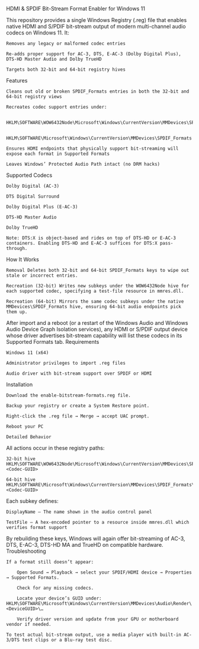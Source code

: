 HDMI & SPDIF Bit-Stream Format Enabler for Windows 11

This repository provides a single Windows Registry (.reg) file that enables native HDMI and S/PDIF bit-stream output of modern multi-channel audio codecs on Windows 11. It:

    Removes any legacy or malformed codec entries

    Re-adds proper support for AC-3, DTS, E-AC-3 (Dolby Digital Plus), DTS-HD Master Audio and Dolby TrueHD

    Targets both 32-bit and 64-bit registry hives
    
Features

    Cleans out old or broken SPDIF_Formats entries in both the 32-bit and 64-bit registry views

    Recreates codec support entries under:

        HKLM\SOFTWARE\WOW6432Node\Microsoft\Windows\CurrentVersion\MMDevices\SPDIF_Formats

        HKLM\SOFTWARE\Microsoft\Windows\CurrentVersion\MMDevices\SPDIF_Formats

    Ensures HDMI endpoints that physically support bit-streaming will expose each format in Supported Formats

    Leaves Windows’ Protected Audio Path intact (no DRM hacks)

Supported Codecs

    Dolby Digital (AC-3)

    DTS Digital Surround

    Dolby Digital Plus (E-AC-3)

    DTS-HD Master Audio

    Dolby TrueHD

    Note: DTS:X is object-based and rides on top of DTS-HD or E-AC-3 containers. Enabling DTS-HD and E-AC-3 suffices for DTS:X pass-through.

How It Works

    Removal Deletes both 32-bit and 64-bit SPDIF_Formats keys to wipe out stale or incorrect entries.

    Recreation (32-bit) Writes new subkeys under the WOW6432Node hive for each supported codec, specifying a test-file resource in mmres.dll.

    Recreation (64-bit) Mirrors the same codec subkeys under the native MMDevices\SPDIF_Formats hive, ensuring 64-bit audio endpoints pick them up.

After import and a reboot (or a restart of the Windows Audio and Windows Audio Device Graph Isolation services), any HDMI or S/PDIF output device whose driver advertises bit-stream capability will list these codecs in its Supported Formats tab.
Requirements

    Windows 11 (x64)

    Administrator privileges to import .reg files

    Audio driver with bit-stream support over SPDIF or HDMI

Installation

    Download the enable-bitstream-formats.reg file.

    Backup your registry or create a System Restore point.

    Right-click the .reg file → Merge → accept UAC prompt.

    Reboot your PC

    Detailed Behavior

All actions occur in these registry paths:

    32-bit hive HKLM\SOFTWARE\WOW6432Node\Microsoft\Windows\CurrentVersion\MMDevices\SPDIF_Formats\<Codec-GUID>

    64-bit hive HKLM\SOFTWARE\Microsoft\Windows\CurrentVersion\MMDevices\SPDIF_Formats\<Codec-GUID>

Each subkey defines:

    DisplayName – The name shown in the audio control panel

    TestFile – A hex-encoded pointer to a resource inside mmres.dll which verifies format support

By rebuilding these keys, Windows will again offer bit-streaming of AC-3, DTS, E-AC-3, DTS-HD MA and TrueHD on compatible hardware.
Troubleshooting

    If a format still doesn’t appear:

        Open Sound → Playback → select your SPDIF/HDMI device → Properties → Supported Formats.

        Check for any missing codecs.

        Locate your device’s GUID under: HKLM\SOFTWARE\Microsoft\Windows\CurrentVersion\MMDevices\Audio\Render\<DeviceGUID>\…

        Verify driver version and update from your GPU or motherboard vendor if needed.

    To test actual bit-stream output, use a media player with built-in AC-3/DTS test clips or a Blu-ray test disc.
